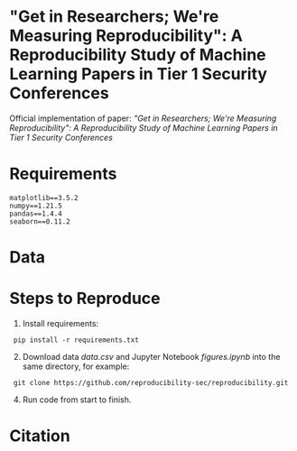 # "Get in Researchers; We're Measuring Reproducibility": A Reproducibility Study of Machine Learning Papers in Tier 1 Security Conferences
Official implementation of paper: *"Get in Researchers; We're Measuring Reproducibility": A Reproducibility Study of Machine Learning Papers in Tier 1 Security Conferences*
# Requirements
<pre><code>matplotlib==3.5.2
numpy==1.21.5
pandas==1.4.4
seaborn==0.11.2
</code></pre>
# Data

# Steps to Reproduce
1. Install requirements: 
<pre><code> pip install -r requirements.txt </code></pre>
2. Download data *data.csv* and Jupyter Notebook *figures.ipynb* into the same directory, for example:
<pre><code> git clone https://github.com/reproducibility-sec/reproducibility.git </code></pre>
4. Run code from start to finish.
# Citation

